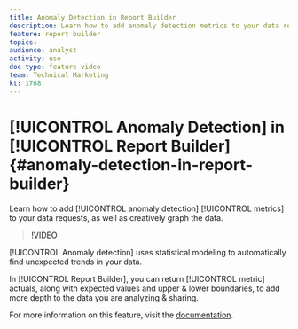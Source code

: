 ```yaml
---
title: Anomaly Detection in Report Builder
description: Learn how to add anomaly detection metrics to your data requests, as well as creatively graph the data.
feature: report builder
topics: 
audience: analyst
activity: use
doc-type: feature video
team: Technical Marketing
kt: 1768
---
```


# [!UICONTROL Anomaly Detection] in [!UICONTROL Report Builder] {#anomaly-detection-in-report-builder}

Learn how to add [!UICONTROL anomaly detection] [!UICONTROL metrics] to your data requests, as well as creatively graph the data.

>[!VIDEO](https://video.tv.adobe.com/v/23543/?quality=12)

[!UICONTROL Anomaly detection] uses statistical modeling to automatically find unexpected trends in your data.

In [!UICONTROL Report Builder], you can return [!UICONTROL metric] actuals, along with expected values and upper & lower boundaries, to add more depth to the data you are analyzing & sharing.

For more information on this feature, visit the [documentation](https://marketing.adobe.com/resources/help/en_US/arb/anomaly_detection.html).

